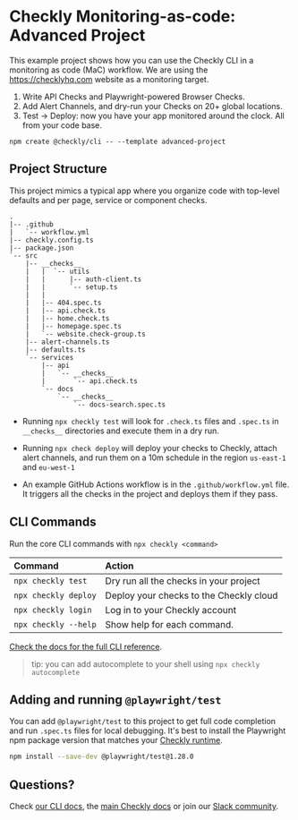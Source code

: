 # Checkly Monitoring-as-code: Advanced Project

This example project shows how you can use the Checkly CLI in a monitoring as code (MaC) workflow. We are using the
https://checklyhq.com website as a monitoring target.

1. Write API Checks and Playwright-powered Browser Checks.
2. Add Alert Channels, and dry-run your Checks on 20+ global locations.
3. Test -> Deploy: now you have your app monitored around the clock. All from your code base.

```
npm create @checkly/cli -- --template advanced-project
```

## Project Structure

This project mimics a typical app where you organize code with top-level defaults and per page, service or component checks.

```
.
|-- .github
|   `-- workflow.yml
|-- checkly.config.ts
|-- package.json
`-- src
    |-- __checks__
    |   |  `-- utils
    |   |      |-- auth-client.ts
    |   |      `-- setup.ts
    |   |          
    |   |-- 404.spec.ts
    |   |-- api.check.ts
    |   |-- home.check.ts 
    |   |-- homepage.spec.ts     
    |   `-- website.check-group.ts
    |-- alert-channels.ts
    |-- defaults.ts
    `-- services
        |-- api
        |   `-- __checks__        
        |       `-- api.check.ts
        `-- docs
            `-- __checks__
                `-- docs-search.spec.ts

```

- Running `npx checkly test` will look for `.check.ts` files and `.spec.ts` in `__checks__` directories and execute them in a dry run.

- Running `npx check deploy` will deploy your checks to Checkly, attach alert channels, and run them on a 10m schedule in the 
region `us-east-1` and `eu-west-1`

- An example GitHub Actions workflow is in the `.github/workflow.yml` file. It triggers all the checks in the project and deploys
them if they pass.

## CLI Commands

Run the core CLI commands with `npx checkly <command>` 

| Command              | Action                                           |
|:---------------------|:-------------------------------------------------|
| `npx checkly test`   | Dry run all the checks in your project           |
| `npx checkly deploy` | Deploy your checks to the Checkly cloud          |
| `npx checkly login`  | Log in to your Checkly account                   |
| `npx checkly --help` | Show help for each command.                      |

[Check the docs for the full CLI reference](https://www.checklyhq.com/docs/cli/command-line-reference/).

> tip: you can add autocomplete to your shell using `npx checkly autocomplete`

## Adding and running `@playwright/test`

You can add `@playwright/test` to this project to get full code completion and run `.spec.ts` files for local debugging.
It's best to install the Playwright npm package version that matches your [Checkly runtime](https://www.checklyhq.com/docs/cli/npm-packages/).

```bash
npm install --save-dev @playwright/test@1.28.0
```

## Questions?

Check [our CLI docs](https://github.com/checkly/checkly-cli), the [main Checkly docs](https://checklyhq.com/docs) or 
join our [Slack community](https://checklyhq.com/slack).
